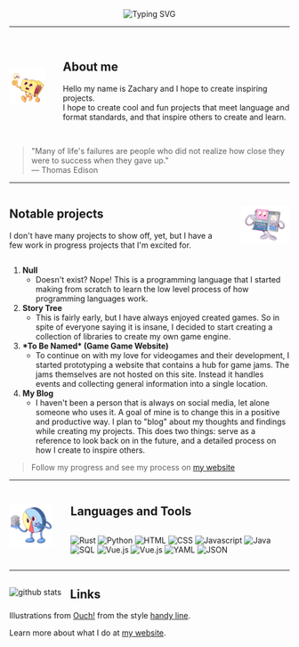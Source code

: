 <!-- markdownlint-disable MD041 -->
<div align="center">

<picture>
    <source
        srcset="https://readme-typing-svg.herokuapp.com?font=Fira+Code&pause=1000&color=F7F7F7&center=true&vCenter=true&random=false&width=435&lines=Aspire+to+Create"
        media="(prefers-color-scheme: dark)"
    />
    <img src="https://readme-typing-svg.herokuapp.com?font=Fira+Code&pause=1000&color=000000&center=true&vCenter=true&random=false&width=435&lines=Aspire+to+Create" alt="Typing SVG" />
</picture>

</div>

___
<div style="display: flex; gap: 2rem; align-items: center;justify-content: space-between">
<a href="https://icons8.com/illustrations/author/XTPoH093lluQ" title="Illustration by Viktoriya Belinio" style="width: fit-content; height: fit-content">
<img src="./assets/handy-folder-with-idea-bulb.png" alt="Folder walking with lightbulb" style="width: 8rem;" align="left"/>
</a>
<div style="padding-block: 1rem">

## About me

Hello my name is Zachary and I hope to create inspiring projects.<br/>I hope to create cool and fun projects that meet language and format standards, and that inspire others to create and learn.
</div>
</div>

> "Many of life's failures are people who did not realize how close they were to success when they gave up." <br/>
> ― Thomas Edison
___

<div style="display: flex; justify-content: space-between; align-items: center; gap: 2rem;">
<div>

## Notable projects

I don't have many projects to show off, yet, but I have a few work in progress projects that I'm excited for.
</div>

<a href="https://icons8.com/illustrations/author/XTPoH093lluQ" title="Illustration by Viktoriya Belinio" style="width: fit-content; height: fit-content">
<img src="./assets/handy-browser-creates-web-design.png" alt="Folder walking with lightbulb" style="width: 10rem;" align="right"/>
</a>
</div>

1. **Null**
    * Doesn't exist? Nope! This is a programming language that I started making from scratch to learn the low level process of how programming languages work.
2. **Story Tree**
    * This is fairly early, but I have always enjoyed created games. So in spite of everyone saying it is insane, I decided to start creating a collection of libraries to create my own game engine.
3. **\*To Be Named\* (Game Game Website)**
    * To continue on with my love for videogames and their development, I started prototyping a website that contains a hub for game jams. The jams themselves are not hosted on this site. Instead it handles events and collecting general information into a single location.
4. **My Blog**
    * I haven't been a person that is always on social media, let alone someone who uses it. A goal of mine is to change this in a positive and productive way. I plan to "blog" about my thoughts and findings while creating my projects. This does two things: serve as a reference to look back on in the future, and a detailed process on how I create to inspire others.

> Follow my progress and see my process on [my website](https://tired-fox.vercel.app/blog)

___

<div style="display: flex; justify-content: space-between; align-items: center; gap: 2rem;">

<a href="https://icons8.com/illustrations/author/XTPoH093lluQ" title="Illustration by Viktoriya Belinio" style="width: fit-content; height: fit-content">
<img src="./assets/handy-data-science.png" alt="Folder walking with lightbulb" style="width: 8rem;" align="left"/>
</a>

<div>

## Languages and Tools

<div style="display: flex; flex-wrap: wrap">

![Rust](https://custom-icon-badges.demolab.com/badge/-Rust-red?style=for-the-badge&logoColor=black&logo=rust "rust")
![Python](https://custom-icon-badges.demolab.com/badge/-Python-blue?style=for-the-badge&logoColor=gold&logo=python "python")
![HTML](https://custom-icon-badges.demolab.com/badge/-HTML-white?style=for-the-badge&logoColor=red&logo=html5 "html 5")
![CSS](https://custom-icon-badges.demolab.com/badge/-CSS-white?style=for-the-badge&logoColor=red&logo=css3 "css 3")
![Javascript](https://custom-icon-badges.demolab.com/badge/-Javascript-gold?style=for-the-badge&logoColor=black&logo=javascript "javascript")
![Java](https://custom-icon-badges.demolab.com/badge/-Java-white?style=for-the-badge&logoColor=red&logo=java "java")
![SQL](https://custom-icon-badges.demolab.com/badge/-sql-white?style=for-the-badge&logoColor=blue&logo=mysql "sql")
![Vue.js](https://custom-icon-badges.demolab.com/badge/-Vue-white?style=for-the-badge&logoColor=42b883&logo=vue "vue")
![Vue.js](https://custom-icon-badges.demolab.com/badge/-REST-white?style=for-the-badge&logoColor=42b883&logo=rest "rest")
![YAML](https://custom-icon-badges.demolab.com/badge/-YAML-white?style=for-the-badge&logoColor=pink&logo=yaml "yaml")
![JSON](https://custom-icon-badges.demolab.com/badge/-JSON-white?style=for-the-badge&logoColor=gold&logo=json "JSON")
</div>
</div>
</div>

___
<footer>
    
<picture>
<source
srcset="https://github-readme-stats.vercel.app/api?username=tired-fox&show_icons=true&theme=dracula&hide_border=true&hide_title=true&hide=commits"
media="(prefers-color-scheme: dark)"
/>
<source
srcset="https://github-readme-stats.vercel.app/api?username=tired-fox&show_icons=true&hide_border=true&hide_title=true&hide=commits"
media="(prefers-color-scheme: light), (prefers-color-scheme: no-preference)"
/>
<img src="https://github-readme-stats.vercel.app/api?username=tired-fox&show_icons=true&hide_border=true&hide_title=true&hide=commits" alt="github stats" align="left" style="margin-right: 1rem"/>
</picture>
<div align="left">
<h2>Links</h2>
<p>
    Illustrations from <a href="https://icons8.com/illustrations" target="_blank">Ouch!</a> from the  style <a href="https://icons8.com/illustrations/style--handy-line">handy line</a>.
</p>
<p>
    Learn more about what I do at
    <a href="https://tired-fox.vercel.app/">my website</a>.
</p>
</div>
</footer>
